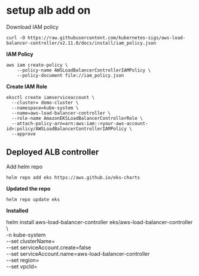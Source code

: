 # setup alb add on

Download IAM policy
```
curl -O https://raw.githubusercontent.com/kubernetes-sigs/aws-load-balancer-controller/v2.11.0/docs/install/iam_policy.json
```

**IAM Policy**
```
aws iam create-policy \
    --policy-name AWSLoadBalancerControllerIAMPolicy \
    --policy-document file://iam_policy.json
```

**Create IAM Role**
```
eksctl create iamserviceaccount \
  --cluster= demo-cluster \
  --namespace=kube-system \
  --name=aws-load-balancer-controller \
  --role-name AmazonEKSLoadBalancerControllerRole \
  --attach-policy-arn=arn:aws:iam::<your-aws-account-id>:policy/AWSLoadBalancerControllerIAMPolicy \
  --approve
```

## Deployed ALB controller

Add helm repo
```
helm repo add eks https://aws.github.io/eks-charts
```

**Updated the repo**
```
helm repo update eks
```

**Installed**

helm install aws-load-balancer-controller eks/aws-load-balancer-controller \            
  -n kube-system \
  --set clusterName=<your-cluster-name> \
  --set serviceAccount.create=false \
  --set serviceAccount.name=aws-load-balancer-controller \
  --set region=<region> \
  --set vpcId=<your-vpc-id>
```

